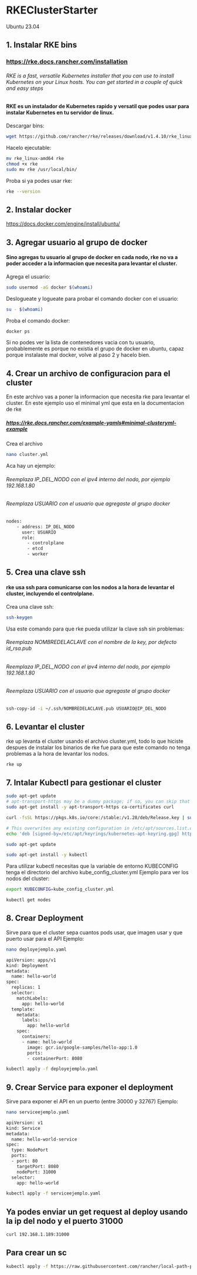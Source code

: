 # RKEClusterStarter
Ubuntu 23.04

## 1. Instalar RKE bins
### https://rke.docs.rancher.com/installation
###### RKE is a fast, versatile Kubernetes installer that you can use to install Kubernetes on your Linux hosts. You can get started in a couple of quick and easy steps
#### RKE es un instalador de Kubernetes rapido y versatil que podes usar para instalar Kubernetes en tu servidor de linux.
Descargar bins:
```sh
wget https://github.com/rancher/rke/releases/download/v1.4.10/rke_linux-amd64
```
Hacelo ejecutable:
```sh
mv rke_linux-amd64 rke
chmod +x rke
sudo mv rke /usr/local/bin/
```
Proba si ya podes usar rke:
```sh
rke --version
```

## 2. Instalar docker
https://docs.docker.com/engine/install/ubuntu/

## 3. Agregar usuario al grupo de docker
#### Sino agregas tu usuario al grupo de docker en cada nodo, rke no va a poder acceder a la informacion que necesita para levantar el cluster.
Agrega el usuario:
```sh
sudo usermod -aG docker $(whoami)
```
Deslogueate y logueate para probar el comando docker con el usuario:
```sh
su - $(whoami)
```
Proba el comando docker:
```sh
docker ps
```
Si no podes ver la lista de contenedores vacia con tu usuario, probablemente es porque no existia el grupo de docker en ubuntu, capaz porque instalaste mal docker, volve al paso 2 y hacelo bien.

## 4. Crear un archivo de configuracion para el cluster
En este archivo vas a poner la informacion que necesita rke para levantar el cluster. En este ejemplo uso el minimal yml que esta en la documentacion de rke
##### https://rke.docs.rancher.com/example-yamls#minimal-clusteryml-example
Crea el archivo
```sh
nano cluster.yml
```

Aca hay un ejemplo:
###### Reemplaza IP_DEL_NODO con el ipv4 interno del nodo, por ejemplo 192.168.1.80
###### Reemplaza USUARIO con el usuario que agregaste al grupo docker
```sh
nodes:
    - address: IP_DEL_NODO
      user: USUARIO
      role:
        - controlplane
        - etcd
        - worker
```

## 5. Crea una clave ssh
#### rke usa ssh para comunicarse con los nodos a la hora de levantar el cluster, incluyendo el controlplane.
Crea una clave ssh:
```sh
ssh-keygen
```
Usa este comando para que rke pueda utilizar la clave ssh sin problemas:
###### Reemplaza NOMBREDELACLAVE con el nombre de la key, por defecto id_rsa.pub
###### Reemplaza IP_DEL_NODO con el ipv4 interno del nodo, por ejemplo 192.168.1.80
###### Reemplaza USUARIO con el usuario que agregaste al grupo docker
```sh
ssh-copy-id -i ~/.ssh/NOMBREDELACLAVE.pub USUARIO@IP_DEL_NODO
```

## 6. Levantar el cluster
rke up levanta el cluster usando el archivo cluster.yml, todo lo que hiciste despues de instalar los binarios de rke fue para que este comando no tenga problemas a la hora de levantar los nodos.
```sh
rke up
```

## 7. Intalar Kubectl para gestionar el cluster
```sh
sudo apt-get update
# apt-transport-https may be a dummy package; if so, you can skip that package
sudo apt-get install -y apt-transport-https ca-certificates curl
```
```sh
curl -fsSL https://pkgs.k8s.io/core:/stable:/v1.28/deb/Release.key | sudo gpg --dearmor -o /etc/apt/keyrings/kubernetes-apt-keyring.gpg
```
```sh
# This overwrites any existing configuration in /etc/apt/sources.list.d/kubernetes.list
echo 'deb [signed-by=/etc/apt/keyrings/kubernetes-apt-keyring.gpg] https://pkgs.k8s.io/core:/stable:/v1.28/deb/ /' | sudo tee /etc/apt/sources.list.d/kubernetes.list
```
```sh
sudo apt-get update
```
```sh
sudo apt-get install -y kubectl
```
Para utilizar kubectl necesitas que la variable de entorno KUBECONFIG tenga el directorio del archivo kube_config_cluster.yml
Ejemplo para ver los nodos del cluster:
```sh
export KUBECONFIG=kube_config_cluster.yml
```
```sh
kubectl get nodes
```

## 8. Crear Deployment
Sirve para que el cluster sepa cuantos pods usar, que imagen usar y que puerto usar para el API
Ejemplo:
```sh
nano deployejemplo.yaml
```
```sh
apiVersion: apps/v1
kind: Deployment
metadata:
  name: hello-world
spec:
  replicas: 1
  selector:
    matchLabels:
      app: hello-world
  template:
    metadata:
      labels:
        app: hello-world
    spec:
      containers:
      - name: hello-world
        image: gcr.io/google-samples/hello-app:1.0
        ports:
        - containerPort: 8080
```
```sh
kubectl apply -f deployejemplo.yaml
```

## 9. Crear Service para exponer el deployment
Sirve para exponer el API en un puerto (entre 30000 y 32767)
Ejemplo:
```sh
nano serviceejemplo.yaml
```
```sh
apiVersion: v1
kind: Service
metadata:
  name: hello-world-service
spec:
  type: NodePort
  ports:
  - port: 80
    targetPort: 8080
    nodePort: 31000
  selector:
    app: hello-world
```
```sh
kubectl apply -f serviceejemplo.yaml
```

## Ya podes enviar un get request al deploy usando la ip del nodo y el puerto 31000
```sh
curl 192.168.1.189:31000
```

## Para crear un sc
```sh
kubectl apply -f https://raw.githubusercontent.com/rancher/local-path-provisioner/master/deploy/local-path-storage.yaml
```
